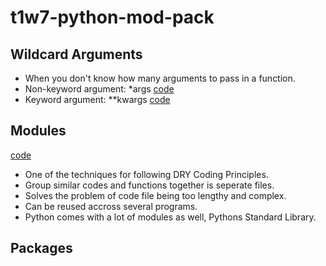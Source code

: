 # t1w7-python-mod-pack

## Wildcard Arguments
- When you don't know how many arguments to pass in a function.
- Non-keyword argument: *args [code](math_ops.py)
- Keyword argument: **kwargs [code](kwarga_eg.py)

## Modules
[code](using_modules.py)
- One of the techniques for following DRY Coding Principles.
- Group similar codes and functions together is seperate files.
- Solves the problem of code file being too lengthy and complex.
- Can be reused accross several programs.
- Python comes with a lot of modules as well, Pythons Standard Library.

## Packages 